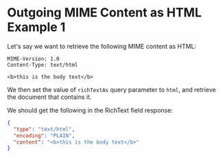 # Outgoing MIME Content as HTML Example 1

Let's say we want to retrieve the following MIME content as HTML:

```text
MIME-Version: 1.0
Content-Type: text/html

<b>this is the body text</b>
```

We then set the value of `richTextAs` query parameter to `html`, and retrieve the document that contains it.

We should get the following in the RichText field response:

```json
{
  "type": "text/html",
  "encoding": "PLAIN",
  "content": "<b>this is the body text</b>"
}
```

